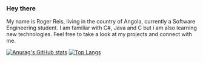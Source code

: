 ### Hey there

My name is Roger Reis, living in the country of Angola, currently a Software Engineering student. I am familiar with C#, Java and C but i am also learning new technologies.
Feel free to take a look at my projects and connect with me.

[![Anurag's GitHub stats](https://github-readme-stats.vercel.app/api?username=Nossir-blue)](https://github.com/anuraghazra/github-readme-stats) [![Top Langs](https://github-readme-stats.vercel.app/api/top-langs/?username=Nossir-blue)](https://github.com/anuraghazra/github-readme-stats)
